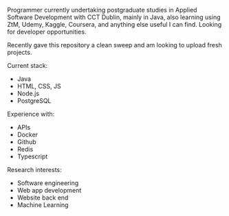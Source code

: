 Programmer currently undertaking postgraduate studies in Applied Software Development with CCT Dublin, mainly in Java, also learning using ZtM, Udemy, Kaggle, Coursera, and anything else useful I can find. Looking for developer opportunities.

Recently gave this repository a clean sweep and am looking to upload fresh projects.

Current stack: 
- Java
- HTML, CSS, JS 
- Node.js 
- PostgreSQL

Experience with: 
- APIs
- Docker
- Github
- Redis
- Typescript

Research interests:
- Software engineering
- Web app development
- Website back end
- Machine Learning
